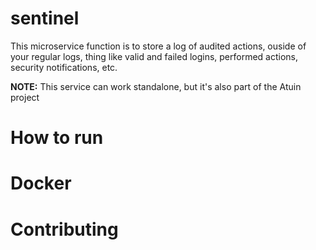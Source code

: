 # sentinel

This microservice function is to store a log of audited actions, ouside
of your regular logs, thing like valid and failed logins, performed actions,
security notifications, etc.

**NOTE:** This service can work standalone, but it's also part of the Atuin project

# How to run


# Docker



# Contributing

